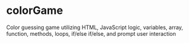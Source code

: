 # colorGame
Color guessing game utilizing HTML, JavaScript logic, variables, array, function, methods, loops, if/else if/else, and prompt user interaction
